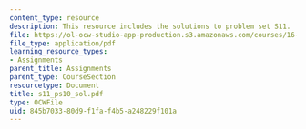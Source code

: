 ```yaml
---
content_type: resource
description: This resource includes the solutions to problem set S11.
file: https://ol-ocw-studio-app-production.s3.amazonaws.com/courses/16-01-unified-engineering-i-ii-iii-iv-fall-2005-spring-2006/845b703380d9f1faf4b5a248229f101a_s11_ps10_sol.pdf
file_type: application/pdf
learning_resource_types:
- Assignments
parent_title: Assignments
parent_type: CourseSection
resourcetype: Document
title: s11_ps10_sol.pdf
type: OCWFile
uid: 845b7033-80d9-f1fa-f4b5-a248229f101a
---
```

